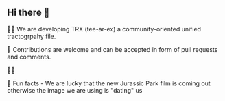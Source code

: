 ## Hi there 👋

🙋‍♀️ We are developing TRX (tee-ar-ex) a community-oriented unified tractogrpahy file.

🌈 Contributions are welcome and can be accepted in form of pull requests and comments.

👩‍💻 <URLs>

🍿 Fun facts - We are lucky that the new Jurassic Park film is coming out otherwise the image we are using is "dating" us

<!--

**Here are some ideas to get you started:**

🧙 Remember, you can do mighty things with the power of [Markdown](https://docs.github.com/github/writing-on-github/getting-started-with-writing-and-formatting-on-github/basic-writing-and-formatting-syntax)
-->
